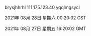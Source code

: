brysjhhrhl 111.175.123.40 yqqlmgsycl

2021年 08月 28日 星期六 00:20:02 CST

2021年 08月 27日 星期五 16:20:02 GMT
